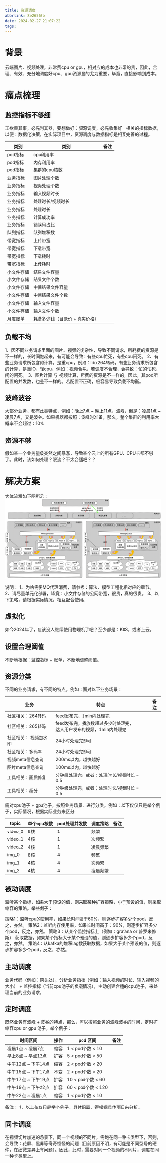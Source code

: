 ```yaml
---
title: 资源调度
abbrlink: 8e26567b
date: 2024-02-27 21:07:22
tags:
---
```


# 背景

云端图片、视频处理，非常费cpu or gpu，相对应的成本也非常的贵，因此，合理、有效、充分地调度好cpu、gpu资源显的尤为重要，毕竟，直接影响到成本。

# 痛点梳理

## 监控指标不够细

工欲善其事，必先利其器，要想做好：资源调度，必先收集好：相关的指标数据，以便：数据化决策。在实际项目中，资源调度与数据指标是相互完善的过程。

 类别    | 类别                | 备注 |
-------|-------------------|----|
 pod指标 | cpu利用率            |    |   
 pod指标 | 内存利用率             |    |
 pod指标 | 集群的cpu核数          |    |
 业务指标  | 图片处理个数            |    |
 业务指标  | 视频处理个数            |    |
 业务指标  | 输入视频时长            |    |
 业务指标  | 处理时长/视频时长         |    |
 业务指标  | 处理时长              |    |
 业务指标  | 计算成功率             |    |
 业务指标  | 错误码占比             |    |
 队列指标  | 队列堆积数             |    |
 带宽指标  | 上传带宽              |    |
 带宽指标  | 下载带宽              |    |
 带宽指标  | 下载耗时              |    |
 带宽指标  | 上传耗时              |    |
 小文件存储 | 结果文件容量            |    |
 小文件存储 | 结果文件个数            |    |
 小文件存储 | 中间结果文件容量          |    |
 小文件存储 | 中间结果文件个数          |    |
 小文件存储 | 输入文件容量            |    |
 小文件存储 | 输入文件个数            |    |
 月度账单  | 耗费多少钱（目录价 + 真实价格） |    |

## 负载不均

1、因不同业务请求里面的图片、视频的复杂性，导致不同请求，所耗费的资源是不一样的，长时间跑起来，有可能会导致：有些cpu忙死，有些cpu闲死。
2、有些业务请求所包含的计算，是重cpu，例如：libx264转码，有些业务请求所包含的计算，是重IO，轻cpu，例如：视频合并。若调度不合理，会导致：忙的忙死，闲的闲死。
3、图片计算 与 视频计算，所费的资源是不一样的。因此，其pod所配置的并发数，也是不一样的。若配置不正确，极容易导致负载不均衡。

## 波峰波谷

大部分业务，都有此类特点，例如：晚上7点 ~ 晚上11点，波峰，但是：凌晨1点 ~ 凌晨7点，又是波谷。如果机器都按照：波峰时准备，那么，整个集群的利用率大概率不会超过：10%

## 资源不够

假如某一个业务量级突然之间暴涨，导致某个云上的所有GPU、CPU卡都不够了。此时，该如何处理？限流？不太合适吧？？

# 解决方案

大体流程如下图所示：
![](/images/rs_d_1.png)

说明：
1、为啥需要MQ代理消费，请参考：算法、模型工程化相对应的章节。
2、请尽量单元化部署，毕竟：小文件存储的公网带宽，很贵，真的很贵。
3、以下策略，请根据实际情况，相互配合使用。

## 虚拟化

如今2024年了，应该没人继续使用物理机了吧？至少都是：K8S，或者上云。

## 设置合理阈值

不断地根据：监控指标 + 账单，不断地调整阈值。

## 资源分类

不同的业务请求，有不同的特点。例如：面对以下业务场景：

 业务          | 特点                                           | 备注 |
-------------|----------------------------------------------|----|
 社区相关：264转码  | feed发布完，1min内处理完                             |
 社区相关：265转码  | feed发布完，播放数超过多少时处理完，<br/> 达人用户发布的视频，1min内处理完 |
 社区相关： 视频加水印 | 24小时处理完即可                                    |
 社区相关：多码率    | 24小时处理完即可                                    |
 视频meta信息查询  | 200ms以内，越快越好                                 |
 图片meta信息查询  | 100ms以内，越快越好                                 |
 工具相关：画质修复   | 分钟级处理完，或者：处理时长/视频时长 = 0.5                    |
 工具相关：超分     | 分钟级处理完，或者：处理时长/视频时长 = 0.5                    |

需对cpu池子 + gpu池子，按照业务场景，进行分类。例如：以下仅仅只是举个例子，实际情况，根据实际业务来区分

 topic   | 单个cpu核数 | pod处理并发数 | 调度策略 | 备注 |
---------|---------|----------|------|----|
 video_0 | 8核      | 1        | 频繁   |    |
 video_1 | 4核      | 1        | 次频繁  |    |
 video_2 | 4核      | 1        | 凌晨频繁 |    |
 img_0   | 8核      | 4        | 频繁   |    |
 img_1   | 4核      | 4        | 次频繁  |    |
 img_2   | 4核      | 4        | 凌晨频繁 |    |

## 被动调度

监听某个指标，如果大于预设的值，则采取某种扩容策略，小于预设的值，则采取缩容的策略。举些例子：

策略1：监听cpu的使用率，如果长时间高于60%，则逐步扩容多少个pod，反之，亦然。
策略2：监听内存使用率，如果长时间高于：90%，则逐步扩容多少个pod，反之，亦然。
策略3：从某个监控指标上（例如：grafana or 普罗米修斯） 获取数据，如果某个指标大于某个预设的值，则逐步扩容多少个pod，反之，亦然。
策略4：从kafka的堆积lag数获取数据，如果大于某个预设的值，则逐步扩容多少个pod，反之，亦然。

## 主动调度

业务代码（例如：网关处），分析业务指标（例如：输入视频的时长、输入视频的大小） + 监控指标（当前cpu池子的负载情况），主动创建合适的cpu池子，来处理当前的业务请求。

## 定时调度

既然业务有波峰 + 波谷的特点，那么，可以按照业务的波峰波谷的时间，定时扩缩容cpu or gpu 池子。举个例子：

 时间区间          | 操作 | pod 区间           | 备注 |
---------------|----|------------------|----|
 凌晨1点 ~ 凌晨7点   | 缩容 | 1 < pod个数 < 10   |    |    
 早上8点 ~ 早点12点  | 扩容 | 5 < pod个数 < 50   |    |
 中午12点 ~ 下午14点 | 缩容 | 2 < pod个数 < 20   |    |
 中午15点 ~ 下午17点 | 不变 | 2 < pod个数 < 20   |    |
 中午17点 ~ 下午19点 | 扩容 | 10 < pod个数 < 60  |    |
 中午19点 ~ 下午22点 | 扩容 | 60 < pod个数 < 120 |    |
 中午22点 ~ 凌晨1点  | 缩容 | 1 < pod个数 < 10   |    |

备注：
1、以上仅仅只是举个例子，具体配置，得根据具体项目来分析。

## 同卡调度

在视频切片加速的场景下，同一个视频的不同片，需跑在同一种卡类型下，否则，会导致：花屏、黑屏等奇奇怪怪的问题（目前原因不明，有可能是不同型号的硬件，在细微差异上有问题）。因此，此时，需要对同一个视频的不同片，调度在同一种卡类型上。
